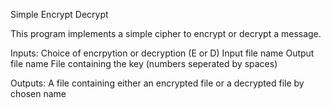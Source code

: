 Simple Encrypt Decrypt

This program implements a simple cipher to encrypt or decrypt a message.

Inputs: Choice of encrpytion or decryption (E or D)
        Input file name
        Output file name
        File containing the key (numbers seperated by spaces)
        
Outputs: A file containing either an encrypted file or a decrypted file by chosen name
